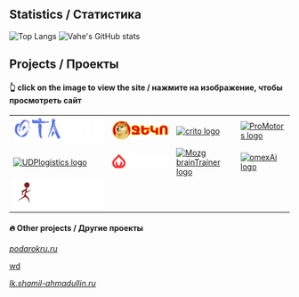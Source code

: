 
## Statistics / Статистика
![Top Langs](https://github-readme-stats.vercel.app/api/top-langs/?username=w33bvGL&layout=compact&theme=dark&langs_count=20)
![Vahe's GitHub stats](https://github-readme-stats.vercel.app/api?username=w33bvGL&show_icons=true&theme=dark)


## Projects / Проекты

#### 👆 click on the image to view the site / нажмите на изображение, чтобы просмотреть сайт
<table>
  <tr>
    <td>
      <a href="https://ota-ku.ru">
        <img src="https://github.com/KU-OTA-KU/Ota-ku-Nuxt/blob/main/public/ota-kashima/ota-ku-kashima.png" alt="crito logo" style="width: 400px;">
      </a>
    </td>
        <td>
      <a href="https://jacko-food.github.io/jacko/">
        <img src="https://github.com/jacko-food/jacko/blob/main/assets/img/jacko/jacko-logo-template-3.png" alt="Jacko logo" style="width: 400px;">
      </a>
    </td>
    <td>
      <a href="https://w33bvgl.github.io/Crito/">
        <img src="https://w33bvgl.github.io/Crito/img/Logo.png" alt="crito logo" style="width: 400px;">
      </a>
    </td>
    <td>
      <a href="https://w33bvgl.github.io/ProMotors/">
        <img src="https://w33bvgl.github.io/ProMotors/img/logo.png" alt="ProMotors logo" style="width: 400px;">
      </a>
    </td>

  </tr>
  <tr>
        <td>
      <a href="https://w33bvgl.github.io/UDPLogistics/">
        <img src="https://w33bvgl.github.io/UDPLogistics/resources/img/logo-black.png" alt="UDPlogistics logo" style="width: 400px;">
      </a>
    </td>
    <td>
      <a href="https://w33bvgl.github.io/LasesVPN/">
        <img src="https://github.com/w33bvGL/LasesVPN/blob/main/img/Logo-white.png" alt="LasesVPN logo" style="width: 400px;">
      </a>
    </td>
        <td>
      <a href="https://lk.shamil-ahmadullin.ru/">
        <img src="https://github.com/w33bvGL/Mozg-BrainTrainers/blob/main/Logo.png" alt="Mozg brainTrainer logo" style="width: 400px;">
      </a>
    </td>
    <td>
      <a href="https://www.omexai.com/">
        <img src="https://dev.omexai.com/images/logo.svg" alt="omexAi logo" style="width: 400px;">
      </a>
    </td>
  </tr>
  <tr>
        <td>
      <a href="https://drive-fit.vercel.app/">
        <img src="https://github.com/w33bvGL/driveFit/blob/main/public/img/logo.png" alt="driveFit logo" style="width: 400px;">
      </a>
    </td>
  </tr>
</table>

#### 🔥 Other projects / Другие проекты
<a href="https://podarokru.ru/">
  <i>podarokru.ru</i>
  <p>wd</p>
</a>
<a href="https://lk.shamil-ahmadullin.ru/">
  <i>lk.shamil-ahmadullin.ru</i>
</a>

